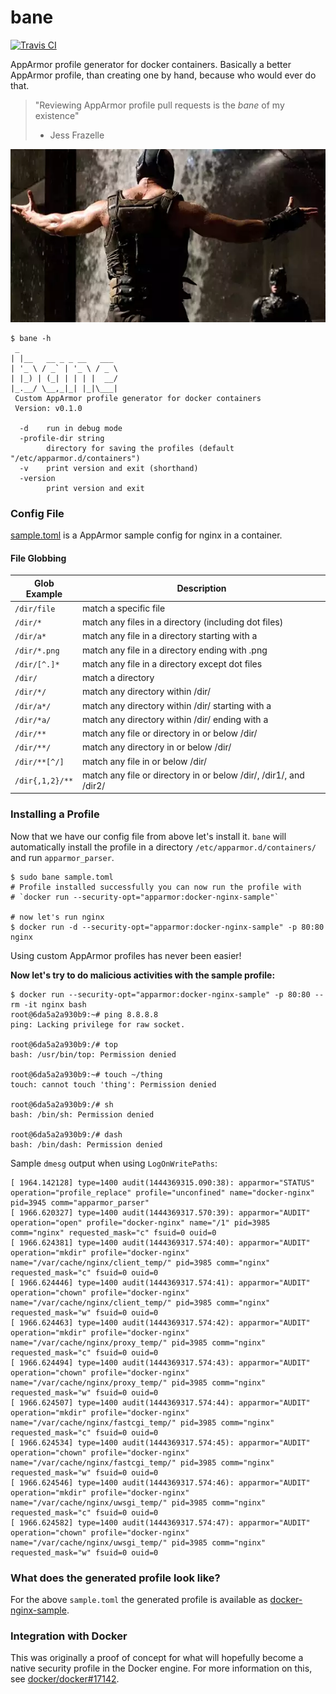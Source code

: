 # bane

[![Travis CI](https://travis-ci.org/jfrazelle/bane.svg?branch=master)](https://travis-ci.org/jfrazelle/bane)

AppArmor profile generator for docker containers. Basically a better AppArmor
profile, than creating one by hand, because who would ever do that.

> "Reviewing AppArmor profile pull requests is the _bane_ of my existence"
>  - Jess Frazelle

![bane](bane.jpg)

```console
$ bane -h
 _
| |__   __ _ _ __   ___
| '_ \ / _` | '_ \ / _ \
| |_) | (_| | | | |  __/
|_.__/ \__,_|_| |_|\___|
 Custom AppArmor profile generator for docker containers
 Version: v0.1.0

  -d    run in debug mode
  -profile-dir string
        directory for saving the profiles (default "/etc/apparmor.d/containers")
  -v    print version and exit (shorthand)
  -version
        print version and exit
```

### Config File

[sample.toml](sample.toml) is a AppArmor sample config for nginx in a container.

#### File Globbing

| Glob Example  | Description |
| ------------- | ------------- |
| `/dir/file` |   match a specific file |
| `/dir/*`        | match any files in a directory (including dot files) |
| `/dir/a*`      | match any file in a directory starting with a |
| `/dir/*.png`    | match any file in a directory ending with .png |
| `/dir/[^.]*`   | match any file in a directory except dot files |
| `/dir/`        | match a directory |
| `/dir/*/`       | match any directory within /dir/ |
| `/dir/a*/`     | match any directory within /dir/ starting with a |
| `/dir/*a/`     | match any directory within /dir/ ending with a |
| `/dir/**`       | match any file or directory in or below /dir/ |
| `/dir/**/`     | match any directory in or below /dir/ |
| `/dir/**[^/]`   | match any file in or below /dir/ |
| `/dir{,1,2}/**` | match any file or directory in or below /dir/, /dir1/, and /dir2/ |

### Installing a Profile

Now that we have our config file from above let's install it. `bane` will
automatically install the profile in a directory
`/etc/apparmor.d/containers/` and run `apparmor_parser`.

```console
$ sudo bane sample.toml
# Profile installed successfully you can now run the profile with
# `docker run --security-opt="apparmor:docker-nginx-sample"`

# now let's run nginx
$ docker run -d --security-opt="apparmor:docker-nginx-sample" -p 80:80 nginx
```

Using custom AppArmor profiles has never been easier!

**Now let's try to do malicious activities with the sample profile:**

```console
$ docker run --security-opt="apparmor:docker-nginx-sample" -p 80:80 --rm -it nginx bash
root@6da5a2a930b9:~# ping 8.8.8.8
ping: Lacking privilege for raw socket.

root@6da5a2a930b9:/# top
bash: /usr/bin/top: Permission denied

root@6da5a2a930b9:~# touch ~/thing
touch: cannot touch 'thing': Permission denied

root@6da5a2a930b9:/# sh
bash: /bin/sh: Permission denied

root@6da5a2a930b9:/# dash
bash: /bin/dash: Permission denied
```


Sample `dmesg` output when using `LogOnWritePaths`:

```
[ 1964.142128] type=1400 audit(1444369315.090:38): apparmor="STATUS" operation="profile_replace" profile="unconfined" name="docker-nginx" pid=3945 comm="apparmor_parser"
[ 1966.620327] type=1400 audit(1444369317.570:39): apparmor="AUDIT" operation="open" profile="docker-nginx" name="/1" pid=3985 comm="nginx" requested_mask="c" fsuid=0 ouid=0
[ 1966.624381] type=1400 audit(1444369317.574:40): apparmor="AUDIT" operation="mkdir" profile="docker-nginx" name="/var/cache/nginx/client_temp/" pid=3985 comm="nginx" requested_mask="c" fsuid=0 ouid=0
[ 1966.624446] type=1400 audit(1444369317.574:41): apparmor="AUDIT" operation="chown" profile="docker-nginx" name="/var/cache/nginx/client_temp/" pid=3985 comm="nginx" requested_mask="w" fsuid=0 ouid=0
[ 1966.624463] type=1400 audit(1444369317.574:42): apparmor="AUDIT" operation="mkdir" profile="docker-nginx" name="/var/cache/nginx/proxy_temp/" pid=3985 comm="nginx" requested_mask="c" fsuid=0 ouid=0
[ 1966.624494] type=1400 audit(1444369317.574:43): apparmor="AUDIT" operation="chown" profile="docker-nginx" name="/var/cache/nginx/proxy_temp/" pid=3985 comm="nginx" requested_mask="w" fsuid=0 ouid=0
[ 1966.624507] type=1400 audit(1444369317.574:44): apparmor="AUDIT" operation="mkdir" profile="docker-nginx" name="/var/cache/nginx/fastcgi_temp/" pid=3985 comm="nginx" requested_mask="c" fsuid=0 ouid=0
[ 1966.624534] type=1400 audit(1444369317.574:45): apparmor="AUDIT" operation="chown" profile="docker-nginx" name="/var/cache/nginx/fastcgi_temp/" pid=3985 comm="nginx" requested_mask="w" fsuid=0 ouid=0
[ 1966.624546] type=1400 audit(1444369317.574:46): apparmor="AUDIT" operation="mkdir" profile="docker-nginx" name="/var/cache/nginx/uwsgi_temp/" pid=3985 comm="nginx" requested_mask="c" fsuid=0 ouid=0
[ 1966.624582] type=1400 audit(1444369317.574:47): apparmor="AUDIT" operation="chown" profile="docker-nginx" name="/var/cache/nginx/uwsgi_temp/" pid=3985 comm="nginx" requested_mask="w" fsuid=0 ouid=0
```


### What does the generated profile look like?

For the above `sample.toml` the generated profile is available as [docker-nginx-sample](docker-nginx-sample).

### Integration with Docker

This was originally a proof of concept for what will hopefully become a native
security profile in the Docker engine. For more information on this, see
[docker/docker#17142](https://github.com/docker/docker/issues/17142).

